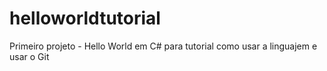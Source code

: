 # helloworldtutorial
Primeiro projeto - Hello World em C# para tutorial como usar a linguajem e usar o Git
